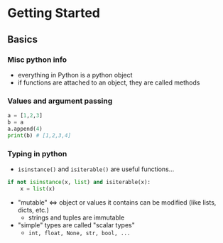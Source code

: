 # Getting Started
## Basics
### Misc python info
- everything in Python is a python object
- if functions are attached to an object, they are called methods


### Values and argument passing
```python
a = [1,2,3]
b = a
a.append(4)
print(b) # [1,2,3,4]
```


### Typing in python
- `isinstance()` and `isiterable()` are useful functions...
```python
if not isinstance(x, list) and isiterable(x):
    x = list(x)
```
- "mutable" <=> object or values it contains can be modified (like lists, dicts, etc.)
    - strings and tuples are immutable
- "simple" types are called "scalar types"
    - `int, float, None, str, bool, ...`